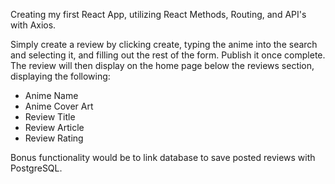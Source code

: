 
Creating my first React App, utilizing React Methods, Routing, and API's with Axios.

Simply create a review by clicking create, typing the anime into the search and selecting it, and filling out the rest of the form.
Publish it once complete. 
The review will then display on the home page below the reviews section, displaying the following:
- Anime Name
- Anime Cover Art
- Review Title
- Review Article
- Review Rating

Bonus functionality would be to link database to save posted reviews with PostgreSQL. 
